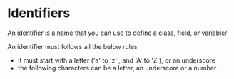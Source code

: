 # Identifiers

An identifier is a name that you can use to define a class, field, or variable/

An identifier must follows all the below rules

- it must start with a letter ('a' to 'z' , and 'A' to 'Z'), or an underscore
- the following characters can be a letter, an underscore or a number
